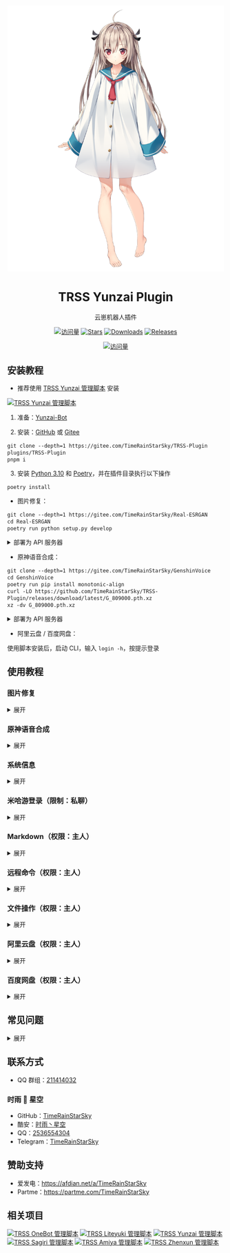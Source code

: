 <div align="center">

[![亚托莉](Picture/亚托莉.png)](https://moegirl.org.cn/亚托莉)

# TRSS Yunzai Plugin

云崽机器人插件

[![访问量](https://visitor-badge.glitch.me/badge?page_id=TimeRainStarSky.TRSS-Plugin&right_color=red&left_text=访%20问%20量)](https://github.com/TimeRainStarSky/TRSS-Plugin)
[![Stars](https://img.shields.io/github/stars/TimeRainStarSky/TRSS-Plugin?color=yellow&label=收藏)](../../stargazers)
[![Downloads](https://img.shields.io/github/downloads/TimeRainStarSky/TRSS-Plugin/total?color=blue&label=下载)](Install.sh)
[![Releases](https://img.shields.io/github/v/release/TimeRainStarSky/TRSS-Plugin?color=green&label=发行版)](../../releases/latest)

[![访问量](https://profile-counter.glitch.me/TimeRainStarSky-TRSS-Plugin/count.svg)](https://github.com/TimeRainStarSky/TRSS-Plugin)

</div>

## 安装教程

- 推荐使用 [TRSS Yunzai 管理脚本](../../../TRSS_Yunzai) 安装

[![TRSS Yunzai 管理脚本](https://github-readme-stats.vercel.app/api/pin/?username=TimeRainStarSky&repo=TRSS_Yunzai&show_owner=true)](../../../TRSS_Yunzai)

1. 准备：[Yunzai-Bot](https://github.com/Le-niao/Yunzai-Bot)

2. 安装：[GitHub](https://github.com/TimeRainStarSky/TRSS-Plugin) 或 [Gitee](https://gitee.com/TimeRainStarSky/TRSS-Plugin)

```
git clone --depth=1 https://gitee.com/TimeRainStarSky/TRSS-Plugin plugins/TRSS-Plugin
pnpm i
```

3. 安装 [Python 3.10](https://python.org) 和 [Poetry](https://python-poetry.org)，并在插件目录执行以下操作

```
poetry install
```

- 图片修复：

```
git clone --depth=1 https://gitee.com/TimeRainStarSky/Real-ESRGAN
cd Real-ESRGAN
poetry run python setup.py develop
```

<details><summary>部署为 API 服务器</summary>

```
poetry run python inference_realesrgan_server.py [端口]
```

</details>

- 原神语音合成：

```
git clone --depth=1 https://gitee.com/TimeRainStarSky/GenshinVoice
cd GenshinVoice
poetry run pip install monotonic-align
curl -LO https://github.com/TimeRainStarSky/TRSS-Plugin/releases/download/latest/G_809000.pth.xz
xz -dv G_809000.pth.xz
```

<details><summary>部署为 API 服务器</summary>

```
poetry run python server.py [端口]
```

</details>

- 阿里云盘 / 百度网盘：

使用脚本安装后，启动 CLI，输入 `login -h`，按提示登录

## 使用教程

### 图片修复

<details><summary>展开</summary>

- 图片修复 / 动漫图片修复 + `图片`

</details>

### 原神语音合成

<details><summary>展开</summary>

- `角色名` + (转码)?说 + `中文`
- 支持角色：派蒙、凯亚、安柏、丽莎、琴、香菱、枫原万叶、迪卢克、温迪、可莉、早柚、托马、芭芭拉、优菈、云堇、钟离、魈、凝光、雷电将军、北斗、甘雨、七七、刻晴、神里绫华、戴因斯雷布、雷泽、神里绫人、罗莎莉亚、阿贝多、八重神子、宵宫、荒泷一斗、九条裟罗、夜兰、珊瑚宫心海、五郎、散兵、女士、达达利亚、莫娜、班尼特、申鹤、行秋、烟绯、久岐忍、辛焱、砂糖、胡桃、重云、菲谢尔、诺艾尔、迪奥娜、鹿野院平藏

</details>

### 系统信息

<details><summary>展开</summary>

- 系统信息 / 系统信息图片 / 系统测试

</details>

### 米哈游登录（限制：私聊）

<details><summary>展开</summary>

- 米哈游登录 + `账号`

</details>

### Markdown（权限：主人）

<details><summary>展开</summary>

- md + `文件` / `URL`

</details>

### 远程命令（权限：主人）

<details><summary>展开</summary>

- rc / rcp + `命令`

</details>

### 文件操作（权限：主人）

<details><summary>展开</summary>

- 文件查看 / 文件上传 / 文件下载 + `路径`

</details>

### 阿里云盘（权限：主人）

<details><summary>展开</summary>

阿里云盘 +

- 帮助
- 上传
- 下载
- 相簿
- 链接
- 查看
- 创建目录
- 移动
- 回收站
- 重命名
- 删除
- 分享
- 同步备份
- 树形图
- 在线网盘
- 切换网盘
- 登录账号
- 账号列表
- 退出账号
- 空间配额
- 切换账号
- 当前账号

</details>

### 百度网盘（权限：主人）

<details><summary>展开</summary>

百度网盘 +

- 帮助
- 上传
- 下载
- 复制
- 链接
- 查看
- 元信息
- 创建目录
- 移动
- 离线下载
- 空间配额
- 回收站
- 删除
- 搜索
- 分享
- 转存
- 树形图
- 登录账号
- 账号列表
- 退出账号
- 切换账号
- 当前账号

</details>

## 常见问题

<details><summary>展开</summary>

- 问：`ModuleNotFoundError: No module named 'torch/cv2'`
- 答：未正确执行 `poetry install`

- 问：使用 `Git Bash` 执行 `poetry install` 失败
- 答：改用 `命令提示符` 或 `Windows PowerShell`

- 问：`error: Microsoft Visual C++ 14.0 or greater is required.`
- 答：下载安装 [Microsoft C++ 生成工具](https://visualstudio.microsoft.com/zh-hans/visual-cpp-build-tools)
![Microsoft C++ 生成工具](Picture/Microsoft_C++_生成工具.png)

- 问：`'sh' 不是内部或外部命令，也不是可运行的程序或批处理文件` `sh : 无法将“sh”项识别为 cmdlet、函数、脚本文件或可运行程序的名称。请检查名称的拼写，如果包括路径，请确保路径正确，然后再试一次。`
- 答：改用 `Git Bash`

- 问：手动安装过程中出现问题
- 答：建议自行解决，不会就用脚本一键安装

- 问：我有其他问题
- 答：提供详细问题描述，通过下方 联系方式 反馈问题

</details>

## 联系方式

- QQ 群组：[211414032](https://jq.qq.com/?k=QU1xGLEB)

### 时雨 🌌 星空

- GitHub：[TimeRainStarSky](https://github.com/TimeRainStarSky)
- 酷安：[时雨丶星空](http://www.coolapk.com/u/2650948)
- QQ：[2536554304](https://qm.qq.com/cgi-bin/qm/qr?k=x8LtlP8vwZs7qLwmsbCsyLoAHy7Et1Pj)
- Telegram：[TimeRainStarSky](https://t.me/TimeRainStarSky)

## 赞助支持

- 爱发电：<https://afdian.net/a/TimeRainStarSky>
- Partme：<https://partme.com/TimeRainStarSky>

## 相关项目

[![TRSS OneBot 管理脚本](https://github-readme-stats.vercel.app/api/pin/?username=TimeRainStarSky&repo=TRSS_OneBot&show_owner=true)](../../../TRSS_OneBot)
[![TRSS Liteyuki 管理脚本](https://github-readme-stats.vercel.app/api/pin/?username=TimeRainStarSky&repo=TRSS_Liteyuki&show_owner=true)](../../../TRSS_Liteyuki)
[![TRSS Yunzai 管理脚本](https://github-readme-stats.vercel.app/api/pin/?username=TimeRainStarSky&repo=TRSS_Yunzai&show_owner=true)](../../../TRSS_Yunzai)
[![TRSS Sagiri 管理脚本](https://github-readme-stats.vercel.app/api/pin/?username=TimeRainStarSky&repo=TRSS_Sagiri&show_owner=true)](../../../TRSS_Sagiri)
[![TRSS Amiya 管理脚本](https://github-readme-stats.vercel.app/api/pin/?username=TimeRainStarSky&repo=TRSS_Amiya&show_owner=true)](../../../TRSS_Amiya)
[![TRSS Zhenxun 管理脚本](https://github-readme-stats.vercel.app/api/pin/?username=TimeRainStarSky&repo=TRSS_Zhenxun&show_owner=true)](../../../TRSS_Zhenxun)
